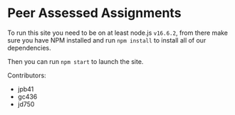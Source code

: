 # Peer Assessed Assignments

To run this site you need to be on at least node.js `v16.6.2`, from there make sure you have
NPM installed and run `npm install` to install all of our dependencies.

Then you can run `npm start` to launch the site.

Contributors:

- jpb41
- gc436
- jd750
